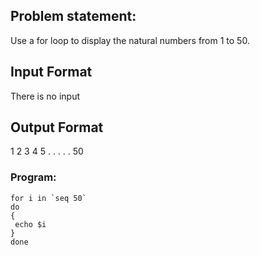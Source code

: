 ## Problem statement:

Use a for loop to display the natural numbers from 1 to 50.

## Input Format

There is no input

## Output Format

1
2
3
4
5
.
.
.
.
.
50

### Program:
```Linux
for i in `seq 50`
do
{
 echo $i   
}
done
```
